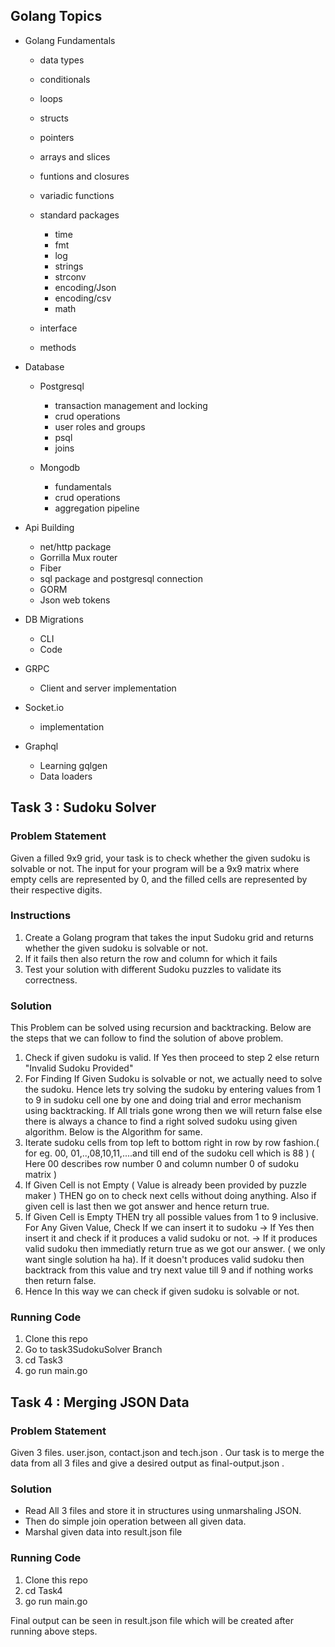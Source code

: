 ## Golang Topics

- Golang Fundamentals 
    - data types
    - conditionals
    - loops
    - structs
    - pointers
    - arrays and slices
    - funtions and closures
    - variadic functions
    - standard packages
        - time
        - fmt
        - log
        - strings
        - strconv
        - encoding/Json
        - encoding/csv
        - math
        
    - interface
    - methods
    
- Database
    - Postgresql
        - transaction management and locking
        - crud operations
        - user roles and groups
        - psql
        - joins

    - Mongodb
        - fundamentals
        - crud operations 
        - aggregation pipeline

- Api Building
    - net/http package
    - Gorrilla Mux router
    - Fiber
    - sql package and postgresql connection
    - GORM
    - Json web tokens

- DB Migrations
    - CLI 
    - Code

- GRPC
    - Client and server implementation

- Socket.io 
  - implementation

- Graphql
    - Learning gqlgen
    - Data loaders

## Task 3 : Sudoku Solver

### Problem Statement

Given a filled 9x9 grid, your task is to check whether the given sudoku is solvable or not. The input for your program will be a 9x9 matrix where empty cells are represented by 0, and the filled cells are represented by their respective digits.

### Instructions 

1. Create a Golang program that takes the input Sudoku grid and returns whether the given sudoku is solvable or not.
2. If it fails then also return the row and column for which it fails
3. Test your solution with different Sudoku puzzles to validate its correctness.

### Solution

This Problem can be solved using recursion and backtracking. Below are the steps that we can follow to find the solution of above problem.

1. Check if given sudoku is valid. If Yes then proceed to step 2 else return "Invalid Sudoku Provided" <br>
2. For Finding If Given Sudoku is solvable or not, we actually need to solve the sudoku. Hence lets try solving the sudoku by entering values from 1 to 9 in sudoku cell one by one and doing trial and error mechanism using backtracking. If All trials gone wrong then we will return false else there is always a chance to find a right solved sudoku using given algorithm. Below is the Algorithm for same.
3. Iterate sudoku cells from top left to bottom right in row by row fashion.( for eg. 00, 01,..,08,10,11,....and till end of the sudoku cell which is 88 ) ( Here 00 describes row number 0 and column number 0 of sudoku matrix )
4. If Given Cell is not Empty ( Value is already been provided by puzzle maker ) THEN go on to check next cells without doing anything. Also if given cell is last then we got answer and hence return true.
5. If Given Cell is Empty THEN try all possible values from 1 to 9 inclusive. For Any Given Value, Check If we can insert it to sudoku -> If Yes then insert it and check if it produces a valid sudoku or not. -> If it produces valid sudoku then immediatly return true as we got our answer. ( we only want single solution ha ha). If it doesn't produces valid sudoku then backtrack from this value and try next value till 9 and if nothing works then return false.
6. Hence In this way we can check if given sudoku is solvable or not.

### Running Code
1. Clone this repo
2. Go to task3SudokuSolver Branch
3. cd Task3
4. go run main.go

## Task 4 : Merging JSON Data

### Problem Statement

Given 3 files. user.json, contact.json and tech.json . Our task is to merge the data from all 3 files and give a desired output as final-output.json .

### Solution

- Read All 3 files and store it in structures using unmarshaling JSON.
- Then do simple join operation between all given data.
- Marshal given data into result.json file

### Running Code
1. Clone this repo
2. cd Task4
3. go run main.go

Final output can be seen in result.json file which will be created after running above steps.
